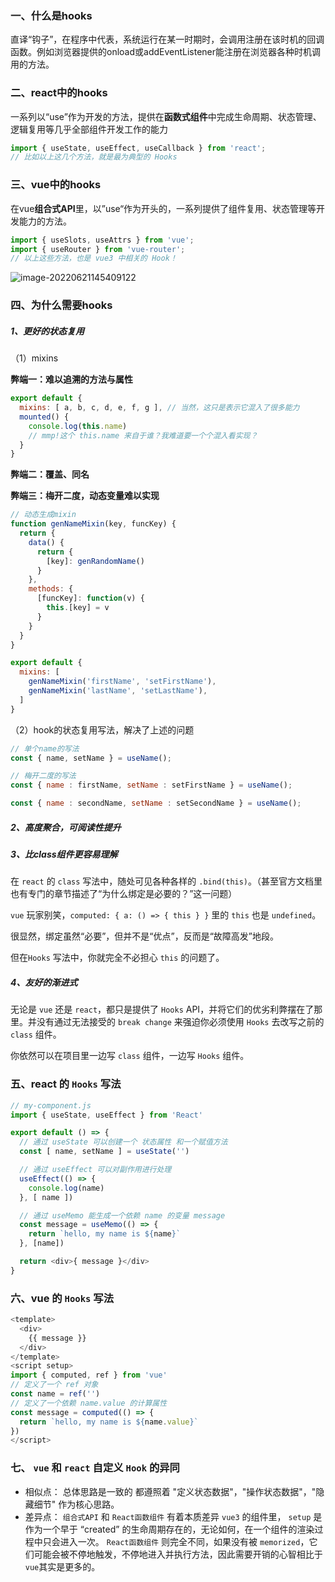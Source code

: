 ### 一、什么是hooks

直译“钩子”，在程序中代表，系统运行在某一时期时，会调用注册在该时机的回调函数。例如浏览器提供的onload或addEventListener能注册在浏览器各种时机调用的方法。

### 二、react中的hooks

一系列以“use”作为开发的方法，提供在**函数式组件**中完成生命周期、状态管理、逻辑复用等几乎全部组件开发工作的能力

```javascript
import { useState, useEffect, useCallback } from 'react';
// 比如以上这几个方法，就是最为典型的 Hooks
```

### 三、vue中的hooks

在vue**组合式API**里，以”use“作为开头的，一系列提供了组件复用、状态管理等开发能力的方法。

```javascript
import { useSlots, useAttrs } from 'vue';
import { useRouter } from 'vue-router';
// 以上这些方法，也是 vue3 中相关的 Hook！
```

![image-20220621145409122](/Users/xuyanjie/项目/gitRepository/个人/myDocs/docs/image/image-20220621145409122.png)

### 四、为什么需要hooks

##### 1、更好的状态复用

（1）mixins

**弊端一：难以追溯的方法与属性**

```javascript
export default {
  mixins: [ a, b, c, d, e, f, g ], // 当然，这只是表示它混入了很多能力
  mounted() {
    console.log(this.name)
    // mmp!这个 this.name 来自于谁？我难道要一个个混入看实现？
  }
}
```

**弊端二：覆盖、同名**

**弊端三：梅开二度，动态变量难以实现**

```javascript
// 动态生成mixin
function genNameMixin(key, funcKey) {
  return {
    data() {
      return {
        [key]: genRandomName()
      }
    },
    methods: {
      [funcKey]: function(v) {
        this.[key] = v
      } 
    }
  }
}

export default {
  mixins: [
    genNameMixin('firstName', 'setFirstName'),
    genNameMixin('lastName', 'setLastName'),
  ]
}
```

（2）hook的状态复用写法，解决了上述的问题

```javascript
// 单个name的写法
const { name, setName } = useName();

// 梅开二度的写法
const { name : firstName, setName : setFirstName } = useName();

const { name : secondName, setName : setSecondName } = useName();
```

##### 2、高度聚合，可阅读性提升

##### 3、比class组件更容易理解

在 `react` 的 `class` 写法中，随处可见各种各样的 `.bind(this)`。（甚至官方文档里也有专门的章节描述了“为什么绑定是必要的？”这一问题）

`vue` 玩家别笑，`computed: { a: () => { this } }` 里的 `this` 也是 `undefined`。

很显然，绑定虽然“必要”，但并不是“优点”，反而是“故障高发”地段。

但在`Hooks` 写法中，你就完全不必担心 `this` 的问题了。

##### 4、友好的渐进式

无论是 `vue` 还是 `react`，都只是提供了 `Hooks` API，并将它们的优劣利弊摆在了那里。并没有通过无法接受的 `break change` 来强迫你必须使用 `Hooks` 去改写之前的 `class` 组件。

你依然可以在项目里一边写 `class` 组件，一边写 `Hooks` 组件。

### 五、react 的 `Hooks` 写法

```javascript
// my-component.js
import { useState, useEffect } from 'React'

export default () => {
  // 通过 useState 可以创建一个 状态属性 和一个赋值方法
  const [ name, setName ] = useState('')

  // 通过 useEffect 可以对副作用进行处理
  useEffect(() => {
    console.log(name)
  }, [ name ])

  // 通过 useMemo 能生成一个依赖 name 的变量 message
  const message = useMemo(() => {
    return `hello, my name is ${name}`
  }, [name])

  return <div>{ message }</div>
}

```

### 六、vue 的 `Hooks` 写法

```javascript
<template>
  <div>
    {{ message }}
  </div>
</template>
<script setup>
import { computed, ref } from 'vue'
// 定义了一个 ref 对象
const name = ref('')
// 定义了一个依赖 name.value 的计算属性
const message = computed(() => {
  return `hello, my name is ${name.value}`
})
</script>
```

### 七、 `vue` 和 `react` 自定义 `Hook` 的异同

- 相似点： 总体思路是一致的 都遵照着 "定义状态数据"，"操作状态数据"，"隐藏细节" 作为核心思路。
- 差异点： `组合式API` 和 `React函数组件` 有着本质差异
  `vue3` 的组件里， `setup` 是作为一个早于 “created” 的生命周期存在的，无论如何，在一个组件的渲染过程中只会进入一次。
  `React函数组件` 则完全不同，如果没有被 `memorized`，它们可能会被不停地触发，不停地进入并执行方法，因此需要开销的心智相比于`vue`其实是更多的。
